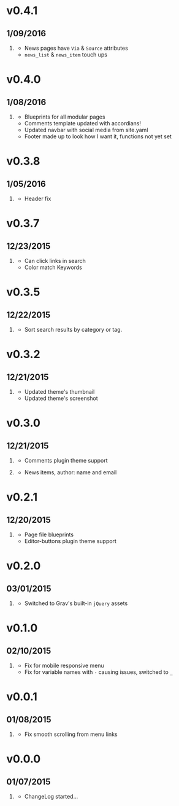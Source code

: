 # v0.4.1
## 1/09/2016

1. [](#improved)
    * News pages have ```Via``` & ```Source``` attributes 
    * ```news_list``` & ```news_item``` touch ups

# v0.4.0
## 1/08/2016

1. [](#new)
    * Blueprints for all modular pages
    * Comments template updated with accordians!
    * Updated navbar with social media from site.yaml
    * Footer made up to look how I want it, functions not yet set

# v0.3.8
## 1/05/2016

1. [](#improved)
    * Header fix

# v0.3.7
## 12/23/2015

1. [](#improved)
    * Can click links in search
    * Color match Keywords

# v0.3.5
## 12/22/2015

1. [](#improved)
    * Sort search results by category or tag.

# v0.3.2
## 12/21/2015

1. [](#improved)
    * Updated theme's thumbnail
    * Updated theme's screenshot

# v0.3.0
## 12/21/2015

1. [](#new)
    * Comments plugin theme support

2. [](#improved)
    * News items, author: name and email

# v0.2.1
## 12/20/2015

1. [](#new)
    * Page file blueprints
    * Editor-buttons plugin theme support

# v0.2.0
## 03/01/2015

1. [](#improved)
    * Switched to Grav's built-in `jQuery` assets

# v0.1.0
## 02/10/2015

1. [](#bugfix)
    * Fix for mobile responsive menu
    * Fix for variable names with `-` causing issues, switched to `_`

# v0.0.1
## 01/08/2015

1. [](#bugfix)
    * Fix smooth scrolling from menu links

# v0.0.0
## 01/07/2015

1. [](#new)
    * ChangeLog started...
